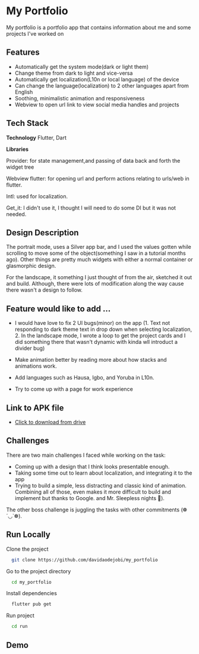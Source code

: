 
# My Portfolio
My portfolio is a portfolio app that contains information about me and some projects I've worked on




## Features

- Automatically get the system mode(dark or light them)
- Change theme from dark to light and vice-versa
- Automatically get localization(L10n or local language) of the device
- Can change the language(localization) to 2 other languages apart from English
- Soothing, minimalistic animation and responsiveness
- Webview to open url link to view social media handles and projects


## Tech Stack

**Technology** Flutter, Dart

**Libraries** 

Provider: for state management,and passing of data back and forth the widget tree 

Webview flutter: for opening url and perform actions relating to urls/web in flutter.

Intl: used for localization.

Get_it: I didn't use it, I thought I will need to do some DI but it was not needed.


## Design Description


The portrait mode, uses a Silver app bar, and I used the values gotten while scrolling to move some of the object(something I saw in a tutorial months ago). Other things are pretty much widgets with either a normal container or glasmorphic design.

For the landscape, it something I just thought of from the air, sketched it out and build. Although, there were lots of modification along the way cause there wasn't a design to follow.
## Feature would like to add ...

- I would have love to fix 2 UI bugs(minor) on the app (1. Text not responding to dark theme text in drop down when selecting localization, 2. In the landscape mode, I wrote a loop to get the project cards and I did something there that wasn't dynamic with kinda wll introduct a divider bug)

- Make animation better by reading more about how stacks and animations work.

- Add languages such as Hausa, Igbo, and Yoruba in L10n.

- Try to come up with a page for work experience
## Link to APK file

- [Click to download from drive](https://drive.google.com/file/d/1F8o1q3B1Ukwlx_P0F11WaJqvR2xC0xoD/view?usp=share_link)
## Challenges

There are two main challenges I faced while working on the task: 


- Coming up with a design that I think looks presentable enough.
- Taking some time out to learn about localization, and integrating it to the app
- Trying to build a simple, less distracting and classic kind of animation. Combining all of those, even makes it more difficult to build and implement but thanks to Google.
     and Mr. Sleepless nights 🖤).

The other boss challenge is juggling the tasks with other commitments (❁´◡`❁).
## Run Locally

Clone the project





```bash
  git clone https://github.com/davidaodejobi/my_portfolio
```

Go to the project directory

```bash
  cd my_portfolio
```

Install dependencies
```bash
  flutter pub get
```

Run project
```bash
  cd run
```


## Demo



